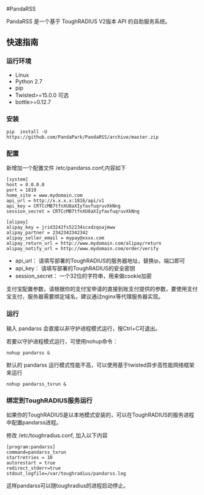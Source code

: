 #PandaRSS

PandaRSS 是一个基于 ToughRADIUS V2版本 API 的自助服务系统。

## 快速指南

### 运行环境

- Linux 
- Python 2.7
- pip 
- Twisted>=15.0.0 可选
- bottle>=0.12.7

### 安装

    pip  install -U  https://github.com/PandaPark/PandaRSS/archive/master.zip

### 配置

新增加一个配置文件 /etc/pandarss.conf,内容如下

    [system]
    host = 0.0.0.0
    port = 1819
    home_site = www.mydomain.com
    api_url = http://x.x.x.x:1816/api/v1
    api_key = CRTCcMB7tfnXU8aXIyfavfuqruvXkNng
    session_secret = CRTCcMB7tfnXU8aXIyfavfuqruvXkNng

    [alipay]
    alipay_key = jrid3242fs52234scxdzqoajmww
    alipay_partner = 2342342342342
    alipay_seller_email = mypay@xxxx.com
    alipay_return_url = http://www.mydomain.com/alipay/return
    alipay_notify_url = http://www.mydomain.com/order/verify


- api_url： 请填写部署的ToughRADIUS的服务器地址，替换ip，端口即可
- api_key： 请填写部署的ToughRADIUS的安全密钥
- session_secret： 一个32位的字符串，用来做cookie加密

支付宝配置参数，请根据你的支付宝申请的直接到账支付提供的参数，要使用支付宝支付，服务器需要绑定域名，建议通过nginx等代理服务器实现。

### 运行

输入 pandarss 会直接以非守护进程模式运行，按Ctrl+C可退出。

若要以守护进程模式运行，可使用nohup命令：

    nohup pandarss &

默认的 pandarss  运行模式性能不高，可以使用基于twisted异步高性能网络框架来运行

    nohup pandarss_txrun &


### 绑定到ToughRADIUS服务运行

如果你的ToughRADIUS是以本地模式安装的，可以在ToughRADIUS的服务进程中配置pandarss进程。

修改 /etc/toughradius.conf, 加入以下内容

    [program:pandarss]
    command=pandarss_txrun
    startretries = 10
    autorestart = true
    redirect_stderr=true
    stdout_logfile=/var/toughradius/pandarss.log

这样pandarss可以随toughradius的进程启动停止。







